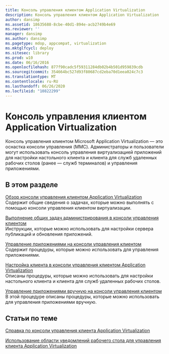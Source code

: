 ```yaml
---
title: Консоль управления клиентом Application Virtualization
description: Консоль управления клиентом Application Virtualization
author: dansimp
ms.assetid: 18635688-8cbe-40d1-894e-acb2749b4e69
ms.reviewer: ''
manager: dansimp
ms.author: dansimp
ms.pagetype: mdop, appcompat, virtualization
ms.mktglfcycl: deploy
ms.sitesec: library
ms.prod: w10
ms.date: 06/16/2016
ms.openlocfilehash: 877f90cadc5f59311284db02b4b501d959839cdb
ms.sourcegitcommit: 354664bc527d93f80687cd2eba70d1eea024c7c3
ms.translationtype: MT
ms.contentlocale: ru-RU
ms.lasthandoff: 06/26/2020
ms.locfileid: "10822299"
---
```

# Консоль управления клиентом Application Virtualization


Консоль управления клиентом Microsoft Application Virtualization — это оснастка консоли управления (MMC). Администраторы и пользователи могут использовать консоль управления виртуализацией приложений для настройки настольного клиента и клиента для служб удаленных рабочих столов (ранее — служб терминалов) и управления приложениями.

## В этом разделе


<a href="" id="application-virtualization-client-management-console-overview"></a>[Обзор консоли управления клиентом Application Virtualization](application-virtualization-client-management-console-overview.md)  
Содержит общие сведения о задачах, которые можно выполнять с помощью консоли управления клиентом виртуализации.

<a href="" id="how-to-perform-general-administrative-tasks-in-the-client-management-console"></a>[Выполнение общих задач администрирования в консоли управления клиентом](how-to-perform-general-administrative-tasks-in-the-client-management-console.md)  
Инструкции, которые можно использовать для настройки сервера публикаций и обновления приложений.

<a href="" id="how-to-manage-applications-in-the-client-management-console"></a>[Управление приложениями на консоли управления клиентом](how-to-manage-applications-in-the-client-management-console.md)  
Содержит процедуры, которые можно использовать для управления приложениями.

<a href="" id="how-to-configure-the-client-in-the-application-virtualization-client-management-console"></a>[Настройка клиента в консоли управления клиентом Application Virtualization](how-to-configure-the-client-in-the-application-virtualization-client-management-console.md)  
Описаны процедуры, которые можно использовать для настройки настольного клиента и клиента для служб удаленных рабочих столов.

<a href="" id="how-to-manually-manage-applications-in-the-client-management-console"></a>[Управление приложениями вручную на консоли управления клиентом](how-to-manually-manage-applications-in-the-client-management-console.md)  
В этой процедуре описаны процедуры, которые можно использовать для управления приложениями вручную.

## Статьи по теме


[Справка по консоли управления клиента Application Virtualization](application-virtualization-client-management-console-reference.md)

[Использование области уведомлений рабочего стола для управления клиента Application Virtualization](how-to-use-the-desktop-notification-area-for-application-virtualization-client-management.md)

 

 





